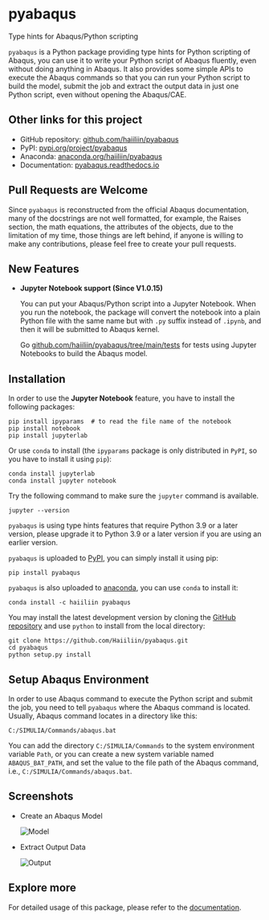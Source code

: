 # pyabaqus
 Type hints for Abaqus/Python scripting

`pyabaqus` is a Python package providing type hints for Python scripting of Abaqus, you can 
use it to write your Python script of Abaqus fluently, even without doing anything in Abaqus. 
It also provides some simple APIs to execute the Abaqus commands so that you can run your 
Python script to build the model, submit the job and extract the output data in just one 
Python script, even without opening the Abaqus/CAE. 

## Other links for this project

- GitHub repository: [github.com/haiiliin/pyabaqus](https://github.com/haiiliin/pyabaqus)
- PyPI: [pypi.org/project/pyabaqus](https://pypi.org/project/pyabaqus/)
- Anaconda: [anaconda.org/haiiliin/pyabaqus](https://anaconda.org/haiiliin/pyabaqus)
- Documentation: [pyabaqus.readthedocs.io](https://pyabaqus.readthedocs.io/en/latest/)

## Pull Requests are Welcome

Since `pyabaqus` is reconstructed from the official Abaqus documentation,
many of the docstrings are not well formatted, for example, the Raises section, 
the math equations, the attributes of the objects, due to the limitation of 
my time, those things are left behind, if anyone is willing to make any 
contributions, please feel free to create your pull requests.

## New Features

- **Jupyter Notebook support (Since V1.0.15)**
  
  You can put your Abaqus/Python script into a Jupyter Notebook.
  When you run the notebook, the package will convert the notebook into a plain Python file 
  with the same name but with `.py` suffix instead of `.ipynb`, and then it will be submitted 
  to Abaqus kernel. 

  Go [github.com/haiiliin/pyabaqus/tree/main/tests](https://github.com/haiiliin/pyabaqus/tree/main/tests/compression)
  for tests using Jupyter Notebooks to build the Abaqus model.

## Installation
 
In order to use the **Jupyter Notebook** feature, you have to install the following packages:
```shell
pip install ipyparams  # to read the file name of the notebook
pip install notebook
pip install jupyterlab
```
Or use `conda` to install (the `ipyparams` package is only distributed in `PyPI`, 
so you have to install it using `pip`):
```shell
conda install jupyterlab
conda install jupyter notebook
```

Try the following command to make sure the `jupyter` command is available. 
```shell
jupyter --version
```

`pyabaqus` is using type hints features that require Python 3.9 or a later version, 
please upgrade it to Python 3.9 or a later version if you are using an earlier version.

`pyabaqus` is uploaded to [PyPI](https://pypi.org/project/pyabaqus), you can simply install 
it using pip:
```shell
pip install pyabaqus
```

`pyabaqus` is also uploaded to [anaconda](https://anaconda.org/haiiliin/pyabaqus), you can use 
`conda` to install it:
```shell
conda install -c haiiliin pyabaqus
```

You may install the latest development version by cloning the 
[GitHub repository](https://github.com/Haiiliin/pyabaqus) and use `python` to install from 
the local directory:

```shell
git clone https://github.com/Haiiliin/pyabaqus.git
cd pyabaqus
python setup.py install
```

## Setup Abaqus Environment

In order to use Abaqus command to execute the Python script and submit the job, you need to tell
`pyabaqus` where the Abaqus command is located. Usually, Abaqus command locates in a directory like this:

```
C:/SIMULIA/Commands/abaqus.bat
```

You can add the directory `C:/SIMULIA/Commands` to the system environment variable `Path`, or you can create a new
system variable named `ABAQUS_BAT_PATH`, and set the value to the file path of the Abaqus command, i.e.,
`C:/SIMULIA/Commands/abaqus.bat`.

## Screenshots

- Create an Abaqus Model

  ![Model](https://github.com/Haiiliin/pyabaqus/blob/main/screenshots/Model.gif "Create an Abaqus Model")

- Extract Output Data

  ![Output](https://github.com/Haiiliin/pyabaqus/blob/main/screenshots/Output.gif "Extract Output Data")

## Explore more

For detailed usage of this package, please refer to the [documentation](https://haiiliin.com/pyabaqus/).
